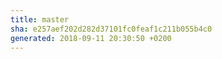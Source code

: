 ```yaml
---
title: master
sha: e257aef202d282d37101fc0feaf1c211b055b4c0
generated: 2018-09-11 20:30:50 +0200
---
```

